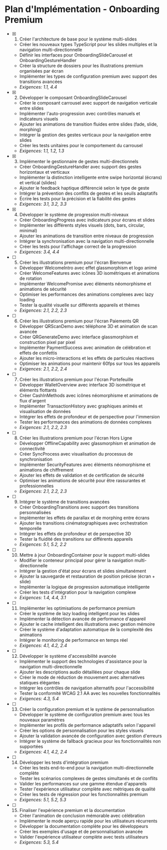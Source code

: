 # Plan d'Implémentation - Onboarding Premium

- [x] 1. Créer l'architecture de base pour le système multi-slides









  - Créer les nouveaux types TypeScript pour les slides multiples et la navigation multi-directionnelle
  - Définir les interfaces pour OnboardingSlideCarousel et OnboardingGestureHandler
  - Créer la structure de dossiers pour les illustrations premium organisées par écran
  - Implémenter les types de configuration premium avec support des transitions avancées
  - _Exigences: 1.1, 4.4_

- [x] 2. Développer le composant OnboardingSlideCarousel










  - Créer le composant carrousel avec support de navigation verticale entre slides
  - Implémenter l'auto-progression avec contrôles manuels et indicateurs visuels
  - Ajouter les animations de transition fluides entre slides (fade, slide, morphing)
  - Intégrer la gestion des gestes verticaux pour la navigation entre slides
  - Créer les tests unitaires pour le comportement du carrousel
  - _Exigences: 1.1, 1.2, 1.3_

- [x] 3. Implémenter le gestionnaire de gestes multi-directionnels
























  - Créer OnboardingGestureHandler avec support des gestes horizontaux et verticaux
  - Implémenter la distinction intelligente entre swipe horizontal (écrans) et vertical (slides)
  - Ajouter le feedback haptique différencié selon le type de geste
  - Intégrer la prévention des conflits de gestes et les seuils adaptatifs
  - Écrire les tests pour la précision et la fiabilité des gestes
  - _Exigences: 3.1, 3.2, 3.3_

- [x] 4. Développer le système de progression multi-niveaux


























  - Créer OnboardingProgress avec indicateurs pour écrans et slides
  - Implémenter les différents styles visuels (dots, bars, circular, minimal)
  - Ajouter les animations de transition entre niveaux de progression
  - Intégrer la synchronisation avec la navigation multi-directionnelle
  - Créer les tests pour l'affichage correct de la progression
  - _Exigences: 3.4, 4.4_

- [ ] 5. Créer les illustrations premium pour l'écran Bienvenue














  - Développer WelcomeIntro avec effet glassmorphism et logo animé
  - Créer WelcomeFeatures avec icônes 3D isométriques et animations de rotation
  - Implémenter WelcomePromise avec éléments néomorphisme et animations de sécurité
  - Optimiser les performances des animations complexes avec lazy loading
  - Tester la qualité visuelle sur différents appareils et thèmes
  - _Exigences: 2.1, 2.2, 2.3_

- [ ] 6. Créer les illustrations premium pour l'écran Paiements QR







  - Développer QRScanDemo avec téléphone 3D et animation de scan avancée
  - Créer QRGenerateDemo avec interface glassmorphism et construction pixel par pixel
  - Implémenter PaymentSuccess avec animation de célébration et effets de confettis
  - Ajouter les micro-interactions et les effets de particules réactives
  - Optimiser les animations pour maintenir 60fps sur tous les appareils
  - _Exigences: 2.1, 2.2, 2.4_

- [ ] 7. Créer les illustrations premium pour l'écran Portefeuille
  - Développer WalletOverview avec interface 3D isométrique et éléments flottants
  - Créer CashInMethods avec icônes néomorphisme et animations de flux d'argent
  - Implémenter TransactionHistory avec graphiques animés et visualisation de données
  - Intégrer les effets de profondeur et de perspective pour l'immersion
  - Tester les performances des animations de données complexes
  - _Exigences: 2.1, 2.2, 2.3_

- [ ] 8. Créer les illustrations premium pour l'écran Hors Ligne
  - Développer OfflineCapability avec glassmorphism et animation de connectivité
  - Créer SyncProcess avec visualisation du processus de synchronisation
  - Implémenter SecurityFeatures avec éléments néomorphisme et animations de chiffrement
  - Ajouter les effets de validation et de certification de sécurité
  - Optimiser les animations de sécurité pour être rassurantes et professionnelles
  - _Exigences: 2.1, 2.2, 2.3_

- [ ] 9. Intégrer le système de transitions avancées
  - Créer OnboardingTransitions avec support des transitions personnalisées
  - Implémenter les effets de parallax et de morphing entre écrans
  - Ajouter les transitions cinématographiques avec orchestration temporelle
  - Intégrer les effets de profondeur et de perspective 3D
  - Tester la fluidité des transitions sur différents appareils
  - _Exigences: 5.1, 5.2, 2.2_

- [ ] 10. Mettre à jour OnboardingContainer pour le support multi-slides
  - Modifier le conteneur principal pour gérer la navigation multi-directionnelle
  - Intégrer la gestion d'état pour écrans et slides simultanément
  - Ajouter la sauvegarde et restauration de position précise (écran + slide)
  - Implémenter la logique de progression automatique intelligente
  - Créer les tests d'intégration pour la navigation complexe
  - _Exigences: 1.4, 4.4, 3.1_

- [ ] 11. Implémenter les optimisations de performance premium
  - Créer le système de lazy loading intelligent pour les slides
  - Implémenter la détection avancée de performance d'appareil
  - Ajouter le cache intelligent des illustrations avec gestion mémoire
  - Créer le système d'adaptation automatique de la complexité des animations
  - Intégrer le monitoring de performance en temps réel
  - _Exigences: 4.1, 4.2, 2.4_

- [ ] 12. Développer le système d'accessibilité avancée
  - Implémenter le support des technologies d'assistance pour la navigation multi-directionnelle
  - Ajouter les descriptions audio détaillées pour chaque slide
  - Créer le mode de réduction de mouvement avec alternatives statiques élégantes
  - Intégrer les contrôles de navigation alternatifs pour l'accessibilité
  - Tester la conformité WCAG 2.1 AA avec les nouvelles fonctionnalités
  - _Exigences: 4.3, 5.4_

- [ ] 13. Créer la configuration premium et le système de personnalisation
  - Développer le système de configuration premium avec tous les nouveaux paramètres
  - Implémenter les profils de performance adaptatifs selon l'appareil
  - Créer les options de personnalisation pour les styles visuels
  - Ajouter la validation avancée de configuration avec gestion d'erreurs
  - Intégrer le système de fallback gracieux pour les fonctionnalités non supportées
  - _Exigences: 4.1, 4.2, 2.4_

- [ ] 14. Développer les tests d'intégration premium
  - Créer les tests end-to-end pour la navigation multi-directionnelle complète
  - Tester les scénarios complexes de gestes simultanés et de conflits
  - Valider les performances sur une gamme étendue d'appareils
  - Tester l'expérience utilisateur complète avec métriques de qualité
  - Créer les tests de régression pour les fonctionnalités premium
  - _Exigences: 5.1, 5.2, 5.3_

- [ ] 15. Finaliser l'expérience premium et la documentation
  - Créer l'animation de conclusion mémorable avec célébration
  - Implémenter le mode aperçu rapide pour les utilisateurs récurrents
  - Développer la documentation complète pour les développeurs
  - Créer les exemples d'usage et de personnalisation avancée
  - Valider l'expérience utilisateur complète avec tests utilisateurs
  - _Exigences: 5.3, 5.4_